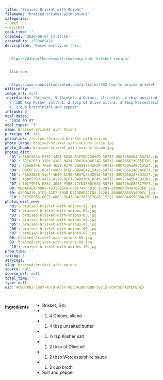 ```yaml
---
title: "Braised Brisket with Onions"
filename: "braised-brisket-with-onions"
categories:
- Beef
- Brisket
cook_time: ''
created: '2020-09-07 14:36:56'
created_ts: 1599489416
description: 'Based mostly on this:


  https://dinnerthendessert.com/easy-beef-brisket-recipe/


  Also see:


  https://www.cooksillustrated.com/articles/552-how-to-braise-brisket'
difficulty: ''
image_url: null
ingredients: "Brisket, 5 lb\n\n1. 4 Onions, sliced\n1. 4 tbsp unsalted butter\n1.\
  \ \xBD tsp Kosher salt\n1. 2 tbsp of Olive oil\n1. 2 tbsp Worcestershire sauce\n\
  1. 2 cup broth\nSalt and pepper"
intrash: 0
meal_dates:
- '2020-09-07'
meal_types: '3'
name: Braised Brisket with Onions
p_recipe_id: 342
permalink: /recipes/braised-brisket-with-onions
photo_large: braised-brisket-with-onions-large.jpg
photo_thumb: braised-brisket-with-onions-thumb.jpg
photos_dict:
  '01': 58DC568A-93ED-4451-8038-B1F5EDC206CD-50715-00076560D4C83250.jpg
  '02': 32162939-170F-4108-9424-DD61D4D4E24D-50715-000765613985F72B.jpg
  '03': F2AAB4FE-7F5B-4659-817F-3A9592945F0F-50715-00076561AE3CA524.jpg
  '04': D8C6F2DC-BC4F-49ED-BCEF-DBD8E4215438-50715-00076562465ACD71.jpg
  '05': F1628B4E-51CF-4E40-AC90-AEA7D354D656-50715-00076562A7353A27.jpg
  '06': A5065799-9472-4178-B2F7-D6D076A18C45-50715-00077645F4E993B2.jpg
  '07': 10C79E1A-E86C-4030-9986-17CD4EBBC68A-50715-00077646828C79F2.jpg
  08: DB0AFAE4-08D8-4031-B54D-C39C747C5D1C-15281-00000A054D7B82FD.jpg
  09: A29DA219-01F1-4AE7-89DB-D723D0EA2CD0-15281-00000A055536D9CA.jpg
  '10': EF25BF66-00E3-4D6F-9643-0427856E7C86-15281-00000A055C03A13D.jpg
photos_dict_new:
  '01': braised-brisket-with-onions-01.jpg
  '02': braised-brisket-with-onions-02.jpg
  '03': braised-brisket-with-onions-03.jpg
  '04': braised-brisket-with-onions-04.jpg
  '05': braised-brisket-with-onions-05.jpg
  '06': braised-brisket-with-onions-06.jpg
  '07': braised-brisket-with-onions-07.jpg
  08: braised-brisket-with-onions-08.jpg
  09: braised-brisket-with-onions-09.jpg
  '10': braised-brisket-with-onions-10.jpg
prep_time: ''
rating: 5
servings: ''
slug: braised-brisket-with-onions
source: null
source_url: null
total_time: ''
type: null
uid: 4CB07882-5BB7-4D7D-A85F-9C33428D9BBB-50715-00075EFA2FEFB0E5
---
```

<div class="large-8 medium-7 columns" id="writeup">	</div><!-- #writeup -->
</div><!-- #row-one -->
<div class="row" id="row-two">	<div class="medium-4 small-5 columns" id="ingredients"><h4>Ingredients</h4><div class="box box-ingredients content"><ul>
<li>Brisket, 5 lb</li>
<li>
<ol>
<li>4 Onions, sliced</li>
</ol>
</li>
<li>
<ol>
<li>4 tbsp unsalted butter</li>
</ol>
</li>
<li>
<ol>
<li>½ tsp Kosher salt</li>
</ol>
</li>
<li>
<ol>
<li>2 tbsp of Olive oil</li>
</ol>
</li>
<li>
<ol>
<li>2 tbsp Worcestershire sauce</li>
</ol>
</li>
<li>
<ol>
<li>2 cup broth</li>
</ol>
</li>
<li>Salt and pepper</li>
</ul>
</div>	</div>	<div class="medium-6 small-7 columns" id="directions">	</div>